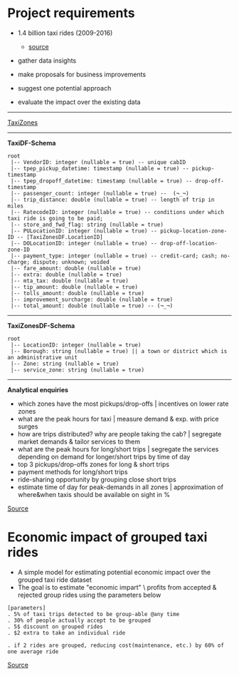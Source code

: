 # Project requirements

- 1.4 billion taxi rides (2009-2016)
    - [source](https://academictorrents.com/details/4f465810b86c6b793d1c7556fe3936441081992e)

- gather data insights
- make proposals for business improvements
- suggest one potential approach
- evaluate the impact over the existing data

****

[TaxiZones](src/main/resources/data/taxi_zones.csv)

****

**TaxiDF-Schema**

```text
root
 |-- VendorID: integer (nullable = true) -- unique cabID
 |-- tpep_pickup_datetime: timestamp (nullable = true) -- pickup-timestamp
 |-- tpep_dropoff_datetime: timestamp (nullable = true) -- drop-off-timestamp
 |-- passenger_count: integer (nullable = true) --  (¬_¬)
 |-- trip_distance: double (nullable = true) -- length of trip in miles
 |-- RatecodeID: integer (nullable = true) -- conditions under which taxi ride is going to be paid; 
 |-- store_and_fwd_flag: string (nullable = true)
 |-- PULocationID: integer (nullable = true) -- pickup-location-zone-ID -- [TaxiZonesDF.LocationID]
 |-- DOLocationID: integer (nullable = true) -- drop-off-location-zone-ID
 |-- payment_type: integer (nullable = true) -- credit-card; cash; no-charge; dispute; unknown; voided
 |-- fare_amount: double (nullable = true)
 |-- extra: double (nullable = true)
 |-- mta_tax: double (nullable = true)
 |-- tip_amount: double (nullable = true)
 |-- tolls_amount: double (nullable = true)
 |-- improvement_surcharge: double (nullable = true)
 |-- total_amount: double (nullable = true) -- (¬_¬)
```

****

**TaxiZonesDF-Schema**

```text
root
 |-- LocationID: integer (nullable = true)
 |-- Borough: string (nullable = true) || a town or district which is an administrative unit
 |-- Zone: string (nullable = true)
 |-- service_zone: string (nullable = true)
```

****

**Analytical enquiries**

- which zones have the most pickups/drop-offs | incentives on lower rate zones
- what are the peak hours for taxi | measure demand & exp. with price surges
- how are trips distributed? why are people taking the cab? | segregate market demands & tailor services to them
- what are the peak hours for long/short trips | segregate the services depending on demand for longer/short trips by
  time of day
- top 3 pickups/drop-offs zones for long & short trips
- payment methods for long/short trips
- ride-sharing opportunity by grouping close short trips
- estimate time of day for peak-demands in all zones | approximation of where&when taxis should be available on sight in
  %

[Source](src/main/scala/taxi/Analysis_jan_25_2018.scala)

# Economic impact of grouped taxi rides

- A simple model for estimating potential economic impact over the grouped taxi ride dataset
- The goal is to estimate "economic impart" \\ profits from accepted & rejected group rides using the parameters below

```text
[parameters]
. 5% of taxi trips detected to be group-able @any time
. 30% of people actually accept to be grouped
. 5$ discount on grouped rides
. $2 extra to take an individual ride

. if 2 rides are grouped, reducing cost(maintenance, etc.) by 60% of one average ride
```

[Source](src/main/scala/taxi/EconomicImpact.scala)